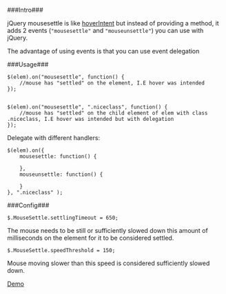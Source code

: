 ###Intro###

jQuery mousesettle is like [hoverIntent](http://cherne.net/brian/resources/jquery.hoverIntent.html) but instead of providing
a method, it adds 2 events (`"mousesettle"` and `"mouseunsettle"`) you can use with jQuery.

The advantage of using events is that you can use event delegation

###Usage###

	$(elem).on("mousesettle", function() {
		//mouse has "settled" on the element, I.E hover was intended
	});
	

	$(elem).on("mousesettle", ".niceclass", function() {
		//mouse has "settled" on the child element of elem with class .niceclass, I.E hover was intended but with delegation
	});	
	
Delegate with different handlers:
	
	$(elem).on({
		mousesettle: function() {
			
		},
		mouseunsettle: function() {
		
		}
	}, ".niceclass" );
	
###Config###

    $.MouseSettle.settlingTimeout = 650; 
      
 The mouse needs to be still or sufficiently slowed down this amount of milliseconds on the element for it to be considered
 settled.
 
    $.MouseSettle.speedThreshold = 150;

Mouse moving slower than this speed is considered sufficiently slowed down.

[Demo](http://jsfiddle.net/9RfMx/1/)


